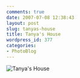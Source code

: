 ```yaml
---
comments: true
date: 2007-07-08 12:38:43
layout: post
slug: tanyas-house
title: Tanya's House
wordpress_id: 377
categories:
- PhotoBlog
---
```


![Tanya's House](http://ryanfitzer.com/main/wp-content/uploads/2007/07/tanyas-house.jpg)
